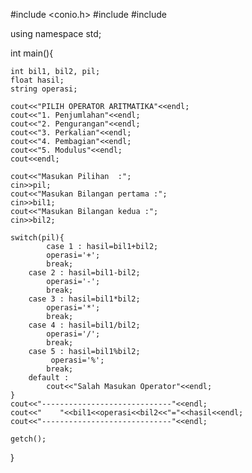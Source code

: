 #include <conio.h>
#include <iostream>
#include <string>

using namespace std;

int main(){
	
	int bil1, bil2, pil;
	float hasil;
	string operasi;
	
	cout<<"PILIH OPERATOR ARITMATIKA"<<endl;
	cout<<"1. Penjumlahan"<<endl;
	cout<<"2. Pengurangan"<<endl;
	cout<<"3. Perkalian"<<endl;
	cout<<"4. Pembagian"<<endl;
	cout<<"5. Modulus"<<endl;
	cout<<endl;
	
	cout<<"Masukan Pilihan  :";
	cin>>pil;
	cout<<"Masukan Bilangan pertama :";
	cin>>bil1;
	cout<<"Masukan Bilangan kedua :";
	cin>>bil2;	
	
	switch(pil){
	        case 1 : hasil=bil1+bil2;
			operasi='+';
			break;
		case 2 : hasil=bil1-bil2;
			operasi='-';
			break;
		case 3 : hasil=bil1*bil2;
			operasi='*';
			break;
		case 4 : hasil=bil1/bil2;
			operasi='/';
			break;
		case 5 : hasil=bil1%bil2;
			 operasi='%';
			break;
		default :
			cout<<"Salah Masukan Operator"<<endl;
	}
	cout<<"-----------------------------"<<endl;
	cout<<"    "<<bil1<<operasi<<bil2<<"="<<hasil<<endl;
	cout<<"-----------------------------"<<endl;
	
	getch();
}
